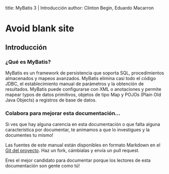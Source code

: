 title: MyBatis 3 | Introducción
author: Clinton Begin, Eduardo Macarron

<h1 class="d-none">Avoid blank site</h1>

## Introducción

### ¿Qué es MyBatis?

MyBatis es un framework de persistencia que soporta SQL, procedimientos almacenados y mapeos avanzados. MyBatis elimina casi todo el código JDBC, el establecimiento manual de parámetros y la obtención de resultados. MyBatis puede configurarse con XML o anotaciones y permite mapear typos de datos primitivos, objetos de tipo Map y POJOs (Plain Old Java Objects) a registros de base de datos.

### Colabora para mejorar esta documentación...

Si ves que hay alguna carencia en esta documentación o que falta alguna característica por documentar, te animamos a que lo investigues y la documentes tu mismo!

Las fuentes de este manual están disponibles en formato Markdown en el [Git del proyecto](https://github.com/mybatis/mybatis-3/tree/master/src/site). Haz un fork, cámbialas y envía un pull request.

Eres el mejor candidato para documentar porque los lectores de esta documentación son gente como tú!
